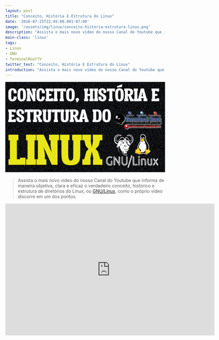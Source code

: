 ```yaml
---
layout: post
title: "Conceito, História E Estrutura do Linux"
date: '2016-07-25T22:49:00.001-07:00'
image: '/assets/img/linux/conceito-historia-estrutura-linux.png'
description: "Assista o mais novo vídeo do nosso Canal do Youtube que informa de maneira objetiva."
main-class: 'linux'
tags:
- Linux
- GNU
- TerminalRootTV
twitter_text: "Conceito, História E Estrutura do Linux"
introduction: "Assista o mais novo vídeo do nosso Canal do Youtube que informa de maneira objetiva."
---
```

![Blog Linux](/assets/img/linux/conceito-historia-estrutura-linux.png "Blog Linux")

> Assista o mais novo vídeo do nosso Canal do Youtube que informa de maneira objetiva, clara e eficaz o verdadeiro conceito, histórico e estrutura de diretórios do Linux, ou [GNU/Linux](https://cse.google.com.br/cse/publicurl?cx=004473188612396442360:qs2ekmnkweq&q=linux), como o próprio vídeo discorre em um dos pontos.

<iframe allowfullscreen="" frameborder="0" height="415" src="https://www.youtube.com/embed/zqxqvkoRsTw" width="660"></iframe>
